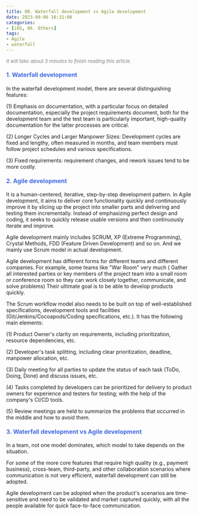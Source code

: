 ```yaml
---
title: 00. Waterfall development vs Agile development
date: 2023-09-06 16:31:00
categories: 
- [iOS, 06. Others]
tags:
- Agile
- waterfall
---
```



<font color=gray size=2>*It will take about 3 minutes to finish reading this article.*</font>

 

#### <font size=3 color=#4169E1>1. Waterfall development</font> 
In the waterfall development model, there are several distinguishing features:

(1) Emphasis on documentation, with a particular focus on detailed documentation, especially the project requirements document, both for the development team and the test team is particularly important, high-quality documentation for the latter processes are critical.

(2) Longer Cycles and Larger Manpower Sizes: Development cycles are fixed and lengthy, often measured in months, and team members must follow project schedules and various specifications.

(3) Fixed requirements: requirement changes, and rework issues tend to be more costly.


#### <font size=3 color=#4169E1>2. Agile development</font> 
It is a human-centered, iterative, step-by-step development pattern. In Agile development, it aims to deliver core functionality quickly and continuously improve it by slicing up the project into smaller parts and delivering and testing them incrementally. Instead of emphasizing perfect design and coding, it seeks to quickly release usable versions and then continuously iterate and improve. 

Agile development mainly includes SCRUM, XP (Extreme Programming), Crystal Methods, FDD (Feature Driven Development) and so on. And we mainly use Scrum model in actual development.

Agile development has different forms for different teams and different companies. For example, some teams like "War Room" very much ( Gather all interested parties or key members of the project team into a small room or conference room so they can work closely together, communicate, and solve problems)  Their ultimate goal is to be able to develop products quickly.

The Scrum workflow model also needs to be built on top of well-established specifications, development tools and facilities (Git/Jenkins/Cocoapods/Coding specifications, etc.). It has the following main elements:

(1) Product Owner's clarity on requirements, including prioritization, resource dependencies, etc.

(2) Developer's task splitting, including clear prioritization, deadline, manpower allocation, etc.

(3) Daily meeting for all parties to update the status of each task (ToDo, Doing, Done) and discuss issues, etc.

(4) Tasks completed by developers can be prioritized for delivery to product owners for experience and testers for testing; with the help of the company's CI/CD tools.

(5) Review meetings are held to summarize the problems that occurred in the middle and how to avoid them.

#### <font size=3 color=#4169E1>3. Waterfall development vs Agile development</font> 

In a team, not one model dominates, which model to take depends on the situation.

For some of the more core features that require high quality (e.g., payment business), cross-team, third-party, and other collaboration scenarios where communication is not very efficient, waterfall development can still be adopted.

Agile development can be adopted when the product's scenarios are time-sensitive and need to be validated and market captured quickly, with all the people available for quick face-to-face communication.

